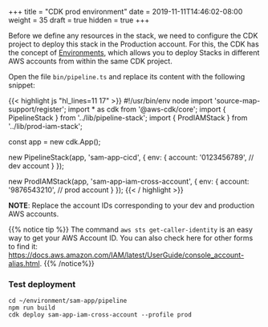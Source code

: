 +++
title = "CDK prod environment"
date = 2019-11-11T14:46:02-08:00
weight = 35
draft = true
hidden = true
+++

Before we define any resources in the stack, we need to configure the CDK project to deploy this stack in the Production account. For this, the CDK has the concept of [Environments](https://docs.aws.amazon.com/cdk/latest/guide/environments.html), which allows you to deploy Stacks in different AWS accounts from within the same CDK project. 

Open the file `bin/pipeline.ts` and replace its content with the following snippet:

{{< highlight js "hl_lines=11 17" >}}
#!/usr/bin/env node
import 'source-map-support/register';
import * as cdk from '@aws-cdk/core';
import { PipelineStack } from '../lib/pipeline-stack';
import { ProdIAMStack } from '../lib/prod-iam-stack';

const app = new cdk.App();

new PipelineStack(app, 'sam-app-cicd', {
    env: {
        account: '0123456789', // dev account
    }
});

new ProdIAMStack(app, 'sam-app-iam-cross-account', {
    env: {
        account: '9876543210', // prod account
    }
});
{{< / highlight >}}

**NOTE**: Replace the account IDs corresponding to your dev and production AWS accounts.

{{% notice tip %}}
The command `aws sts get-caller-identity` is an easy way to get your AWS Account ID. You can also check here for other forms to find it: https://docs.aws.amazon.com/IAM/latest/UserGuide/console_account-alias.html.
{{% /notice%}}

### Test deployment

```
cd ~/environment/sam-app/pipeline
npm run build
cdk deploy sam-app-iam-cross-account --profile prod
```


